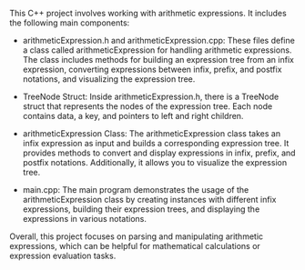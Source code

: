 This C++ project involves working with arithmetic expressions. It includes the following main components:

-  arithmeticExpression.h and arithmeticExpression.cpp: These files define a class called arithmeticExpression for handling arithmetic expressions. The class includes methods for building an expression tree from an infix expression, converting expressions between infix, prefix, and postfix notations, and visualizing the expression tree.

-  TreeNode Struct: Inside arithmeticExpression.h, there is a TreeNode struct that represents the nodes of the expression tree. Each node contains data, a key, and pointers to left and right children.

-  arithmeticExpression Class: The arithmeticExpression class takes an infix expression as input and builds a corresponding expression tree. It provides methods to convert and display expressions in infix, prefix, and postfix notations. Additionally, it allows you to visualize the expression tree.

-  main.cpp: The main program demonstrates the usage of the arithmeticExpression class by creating instances with different infix expressions, building their expression trees, and displaying the expressions in various notations.

Overall, this project focuses on parsing and manipulating arithmetic expressions, which can be helpful for mathematical calculations or expression evaluation tasks.
